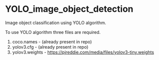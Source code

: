 # YOLO_image_object_detection
Image object classification using YOLO algorithm.

To use YOLO algorithm three files are required.
1. coco.names - (already present in repo)
2. yolov3.cfg - (already present in repo)
3. yolov3.weights -  https://pjreddie.com/media/files/yolov3-tiny.weights

